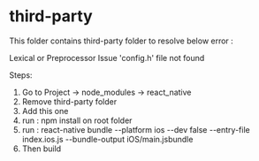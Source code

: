 # third-party

This folder contains third-party folder to resolve below error :

Lexical or Preprocessor Issue
'config.h' file not found

Steps:
1. Go to Project -> node_modules -> react_native
2. Remove third-party folder 
3. Add this one
4. run : npm install on root folder
5. run : react-native bundle --platform ios --dev false --entry-file index.ios.js --bundle-output iOS/main.jsbundle
6. Then build


